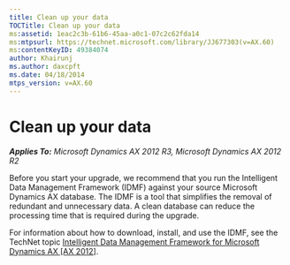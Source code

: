 ```yaml
---
title: Clean up your data
TOCTitle: Clean up your data
ms:assetid: 1eac2c3b-61b6-45aa-a0c1-07c2c62fda14
ms:mtpsurl: https://technet.microsoft.com/library/JJ677303(v=AX.60)
ms:contentKeyID: 49384074
author: Khairunj
ms.author: daxcpft
ms.date: 04/18/2014
mtps_version: v=AX.60
---
```


# Clean up your data 


_**Applies To:** Microsoft Dynamics AX 2012 R3, Microsoft Dynamics AX 2012 R2_

Before you start your upgrade, we recommend that you run the Intelligent Data Management Framework (IDMF) against your source Microsoft Dynamics AX database. The IDMF is a tool that simplifies the removal of redundant and unnecessary data. A clean database can reduce the processing time that is required during the upgrade.

For information about how to download, install, and use the IDMF, see the TechNet topic [Intelligent Data Management Framework for Microsoft Dynamics AX \[AX 2012\]](https://go.microsoft.com/fwlink/?linkid=230455).

  


